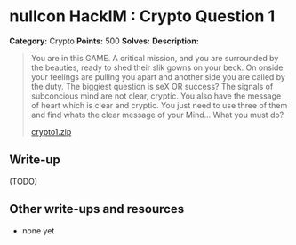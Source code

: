 # nullcon HackIM : Crypto Question 1

**Category:** Crypto
**Points:** 500
**Solves:** 
**Description:**

> You are in this GAME. A critical mission, and you are surrounded by the beauties, ready to shed their slik gowns on your beck. On onside your feelings are pulling you apart and another side you are called by the duty. The biggiest question is seX OR success? The signals of subconcious mind are not clear, cryptic. You also have the message of heart which is clear and cryptic. You just need to use three of them and find whats the clear message of your Mind... What you must do?
> 
> 
> [crypto1.zip](./crypto1.zip)


## Write-up

(TODO)

## Other write-ups and resources

* none yet
